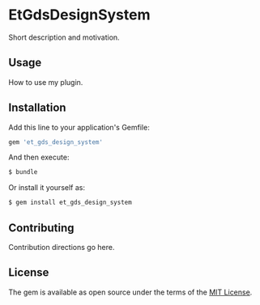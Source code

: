 # EtGdsDesignSystem
Short description and motivation.

## Usage
How to use my plugin.

## Installation
Add this line to your application's Gemfile:

```ruby
gem 'et_gds_design_system'
```

And then execute:
```bash
$ bundle
```

Or install it yourself as:
```bash
$ gem install et_gds_design_system
```

## Contributing
Contribution directions go here.

## License
The gem is available as open source under the terms of the [MIT License](https://opensource.org/licenses/MIT).
